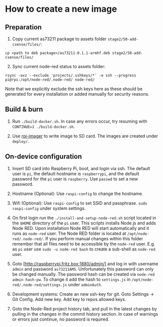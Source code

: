 # How to create a new image

## Preparation

1. Copy current as73211 package to assets folder `stage2/50-add-csense/files/`:
```
cp <path to deb package>/as73211-0.1.1-armhf.deb stage2/50-add-csense/files/
```

2. Sync current node-red status to assets folder:
```
rsync -avz --exclude 'projects/.sshkeys/*' -e ssh --progress pi@rpi:/opt/node-red/.node-red/ node-red/
```
Note that we explicitly exclude the ssh keys here as these should be generated 
for every installation or added manually for security reasons.

## Build & burn

1. Run `./build-docker.sh`. In case any errors occur, try resuming with `CONTINUE=1 ./build-docker.sh`.

2. Use [rpi-imager](https://www.raspberrypi.org/software/) to write image to SD card. The images are created under `deploy/`.

## On-device configuration

1. Insert SD card into Raspberry Pi, boot, and login via ssh. The default user is `pi`,
   the default hostname is `raspberrypi`, and the default password for the `pi` user
   is `raspberry`. Use `passwd` to set a new password.

2. Hostname (Optional): Use `raspi-config` to change the hostname.

3. Wifi (Optional): Use `raspi-config` to set SSID and passphrase. `sudo raspi-config` under
   system settings.

3. On first login run the `./install-and-setup-node-red.sh` script located in the
   `$HOME` directory of the `pi` user. This scripts installs Node.js and adds
   Node RED. Upon installation Node RED will start automatically and it runs as
   `node-red` user. The Node RED folder is located at `/opt/node-red/.node-red/`.
   If you perform manual changes within this folder remember that all files need
   to be accessible by the `node-red` user. E.g. as `pi` user use 
   `sudo -u node-red bash` to create a sub-shell as `node-red` user.

4. Goto [http://raspberrypi.fritz.box:1880/admin/] and log in with username `admin` and
   password `as73211AMS`. Unfortunately this password can only be changed manually.
   The password hash can be created via `node-red admin hash-pw`. To change it add
   the hash to `settings.js` in `/opt/node-red/.node-red/settings.js` under `adminAuth`.

5. Development systems: Create an new ssh-key for git. Goto Settings -> Git Config.
   Add new key. Add key to repos allowed keys.

6. Goto the Node-Red project history tab, and pull in the latest changes by pulling in
   the changes in the commit history section. In case of warnings or errors just continue,
   no password is required.
